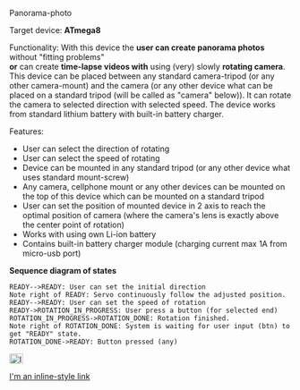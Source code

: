 Panorama-photo

Target device: **ATmega8**

Functionality:
With this device the **user can create panorama photos** without "fitting problems"  
**or** can create **time-lapse videos with** using (very) slowly **rotating camera**.  
This device can be placed between any standard camera-tripod (or any other camera-mount) and the camera (or any other device what can be placed on a standard tripod (will be called as "camera" below)).
It can rotate the camera to selected direction with selected speed.
The device works from standard lithium battery with built-in battery charger.

Features:
 - User can select the direction of rotating
 - User can select the speed of rotating
 - Device can be mounted in any standard tripod (or any other device what uses standard mount-screw)
 - Any camera, cellphone mount or any other devices can be mounted on the top of this device which can be mounted on a standard tripod
 - User can set the position of mounted device in 2 axis to reach the optimal position of camera (where the camera's lens is exactly above the center point of rotation)
 - Works with using own Li-ion battery
 - Contains built-in battery charger module (charging current max 1A from micro-usb port)

**Sequence diagram of states**
```sequence
READY-->READY: User can set the initial direction
Note right of READY: Servo continuously follow the adjusted position.
READY-->READY: User can set the speed of rotation
READY->ROTATION_IN_PROGRESS: User press a button (for selected end)
ROTATION_IN_PROGRESS->ROTATION_DONE: Rotation finished.
Note right of ROTATION_DONE: System is waiting for user input (btn) to get "READY" state.
ROTATION_DONE->READY: Button pressed (any)
```




<a href="http://www.youtube.com/watch?feature=player_embedded&v=i8isvKmdPvM
" target="_blank"><img src="http://img.youtube.com/vi/i8isvKmdPvM/4.jpg"
alt="IMAGE ALT TEXT HERE" width="24" height="18" border="0" /></a>

[I'm an inline-style link](https://www.google.com)
